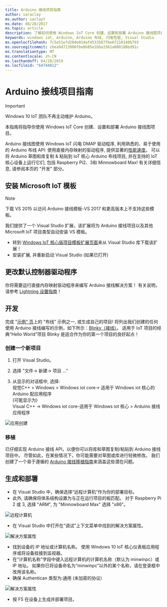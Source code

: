 ```yaml
---
title: Arduino 接线项目指南
author: saraclay
ms.author: saclayt
ms.date: 08/28/2017
ms.topic: article
description: 了解如何使用 Windows IoT Core 创建、设置和部署 Arduino 接线图项目。
keywords: windows iot, Arduino, Arduino 布线, 闪电性能, Visual Studio
ms.openlocfilehash: 7c5e51efd20de014af4533587fbe6f210140b793
ms.sourcegitcommit: cbea9d713986fbe8b85e1bba1561a000188bd91c
ms.translationtype: MT
ms.contentlocale: zh-CN
ms.lasthandoff: 04/28/2019
ms.locfileid: "64744812"
---
```

# <a name="arduino-wiring-project-guide"></a>Arduino 接线项目指南

> [!IMPORTANT]
> Windows 10 IoT 团队不再主动维护 Arduino。

本指南将指导你使用 Windows IoT Core 创建、设置和部署 Arduino 接线图项目。

Arduino 接线图使用 Windows IoT 闪电 DMAP 驱动程序, 利用熟悉的、易于使用的 Arduino 布线 API: 使用直接内存映射的驱动程序, 提供显著的[性能速度](../develop-your-app/LightningPerformance.md)。 可以将 Arduino 草图和库复制 & 粘贴到 IoT 核心 Arduino 布线项目, 并在支持的 IoT 核心设备上运行它们, 包括 Raspberry Pi2、3和 Minnowboard Max! 有关详细信息, 请参阅本页的 "开发" 部分。

## <a name="install-the-microsoft-iot-templates"></a>安装 Microsoft IoT 模板

> [!NOTE]
> 下载 VS 2015 以访问 Arduino 接线模板-VS 2017 和更高版本上不支持这些模板。

我们提供了一个 Visual Studio 扩展，该扩展将为 Arduino 接线项目以及其他 Microsoft IoT 项目类型自动安装 VS 模板。 

- 转到 [Windows IoT 核心版项目模板扩展页面](https://go.microsoft.com/fwlink/?linkid=847472)来从 Visual Studio 库下载该扩展！
- 安装扩展, 并重新启动 Visual Studio (如果已打开)

## <a name="change-the-default-controller-driver"></a>更改默认控制器驱动程序

你将需要运行直接内存映射驱动程序来编写 Arduino 接线解决方案！ 有关说明，请参考 [Lightning 设置指南](../develop-your-app/LightningSetup.md)！

## <a name="develop"></a>开发
完成 "[示例" 页](https://developer.microsoft.com/en-us/windows/iot/samples)上的 "布线" 示例之一, 或生成自己的项目! 将列出我们创建的任何使用 Arduino 接线编写的示例，如下所示：[Blinky（接线）](https://developer.microsoft.com/en-us/windows/iot/samples/helloblinkybackgroundwiring)。 适用于 IoT 项目的经典“Hello World”项目 Blinky 是适合作为你的第一个项目的良好起点！

### <a name="create-a-new-project"></a>创建一个新项目
1. 打开 Visual Studio。

2. 选择 "文件-> 新建-> 项目 ..."

3. 从显示的对话框中, 选择:  
视觉C++ > Windows > Windows iot core-> 适用于 Windows iot 核心的 Arduino 配应用程序  
(可能显示为)  
Visual C++ -> Windows iot core-适用于 Windows iot 核心 > Arduino 接线应用程序 


![应用创建](../media/ArduinoWiring/appcreate.png)

### <a name="porting"></a>移植

已仔细实现 Arduino 接线 API，以便你可以将库和草图复制/粘贴到 Arduino 接线项目中。 尽管如此，在某些情况下，你可能需要对草图或库进行轻微修改。 我们创建了一个易于遵循的 [Arduino 接线移植指南](ArduinoWiringPortingGuide.md)来涵盖这些潜在问题。

## <a name="build-and-deploy"></a>生成和部署

- 在 Visual Studio 中，确保选择“远程计算机”作为你的部署目标。
- 此外, 请确保将体系结构设置为与正在运行项目的板匹配。 对于 Raspberry Pi 2 或 3, 选择 "ARM", 为 "Minnowboard Max" 选择 "x86"。

![远程计算机](../media/ArduinoWiring/wiringapp_remotemachine.png)

- 在 Visual Studio 中打开在“调试”上下文菜单中找到的解决方案属性。

![解决方案属性](../media/ArduinoWiring/wiringapp_properties.png)

- 找到设备的 IP 地址或计算机名称。 使用 Windows 10 IoT 核心仪表板应用程序或将设备挂接到监视器。
- 在“计算机名称”字段中键入远程计算机的计算机名称（默认为 minwinpc）或 IP 地址。 如果你已将设备命名为“minwinpc”以外的某个名称，请在登录框中改用该名称。
- 确保 Authentican 类型为:通用 (未加密的协议)

![解决方案属性](../media/ArduinoWiring/wiringapp_properties2.png)

- 按 F5 在设备上生成并部署项目。
